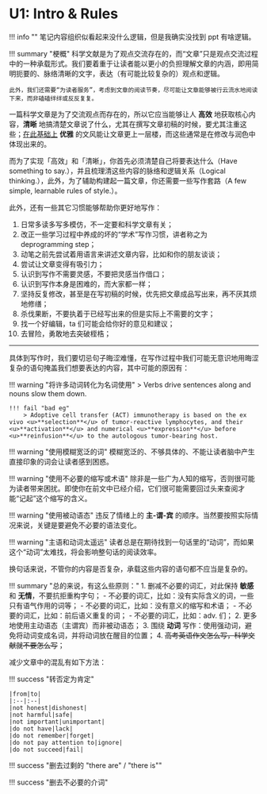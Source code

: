 # U1: Intro & Rules

!!! info ""
    笔记内容组织似看起来没什么逻辑，但是我确实没找到 ppt 有啥逻辑。

!!! summary "梗概"
    科学文献是为了观点交流存在的，而“文章”只是观点交流过程中的一种承载形式。我们要着重于让读者能以更小的负担理解文章的内涵，即用简明扼要的、脉络清晰的文字，表达（有可能比较复杂的）观点和逻辑。

    此外，我们还需要“为读者服务”，考虑到文章的阅读节奏，尽可能让文章能够被行云流水地阅读下来，而非磕磕绊绊或反反复复。

一篇科学文章是为了交流观点而存在的，所以它应当能够让人 **高效** 地获取核心内容，**清晰** 地搞清楚文章说了什么，尤其在撰写文章初稿的时候，要尤其注重这些；<u>在此基础上</u> **优雅** 的文风能让文章更上一层楼，而这些通常是在修改与润色中体现出来的。

而为了实现「高效」和「清晰」，你首先必须清楚自己将要表达什么（Have something to say.），并且梳理清这些内容的脉络和逻辑关系（Logical thinking.），此外，为了辅助构建起一篇文章，你还需要一些写作套路（A few simple, learnable rules of style.）。

此外，还有一些其它习惯能够帮助你更好地写作：

1. 日常多读多写多模仿，不一定要和科学文章有关；
2. 改正一些学习过程中养成的坏的“学术”写作习惯，讲者称之为 deprogramming step；
3. 动笔之前先尝试着用语言来讲述文章内容，比如和你的朋友谈谈；
4. 尝试让文章变得有吸引力；
5. 认识到写作不需要灵感，不要把灵感当作借口；
6. 认识到写作本身是困难的，而大家都一样；
7. 坚持反复修改，甚至是在写初稿的时候，优先把文章成品写出来，再不厌其烦地修缮；
8. 杀伐果断，不要执着于已经写出来的但是实际上不需要的文字；
9. 找一个好编辑，ta 们可能会给你好的意见和建议；
10. 去冒险，勇敢地去突破桎梏；

---

具体到写作时，我们要切忌句子晦涩难懂，在写作过程中我们可能无意识地用晦涩复杂的语句掩盖我们想要表达的内容，其中可能的原因有：

!!! warning "将许多动词转化为名词使用"
    > Verbs drive sentences along and nouns slow them down.

    !!! fail "bad eg"
        > Adoptive cell transfer (ACT) immunotherapy is based on the ex vivo <u>**selection**</u> of tumor-reactive lymphocytes, and their <u>**activation**</u> and numerical <u>**expression**</u> before <u>**reinfusion**</u> to the autologous tumor-bearing host.

!!! warning "使用模糊宽泛的词"
    模糊宽泛的、不够具体的、不能让读者脑中产生直接印象的词会让读者感到困惑。

!!! warning "使用不必要的缩写或术语"
    除非是一些广为人知的缩写，否则很可能为读者带来困扰。即使你在前文中已经介绍，它们很可能需要回过头来查阅才能“记起”这个缩写的含义。

!!! warning "使用被动语态"
    违反了情绪上的 **主-谓-宾** 的顺序。当然要按照实际情况来说，关键是要避免不必要的语法变化。

!!! warning "主语和动词太遥远"
    读者总是在期待找到一句话里的“动词”，而如果这个“动词”太难找，将会影响整句话的阅读效率。

换句话来说，不管你的内容是否复杂，承载这些内容的语句都不应当是复杂的。

!!! summary "总的来说，有这么些原则："
    1. 删减不必要的词汇，对此保持 **敏感** 和 **无情**，不要抗拒重构字句；
        - 不必要的词汇，比如：没有实际含义的词，一些只有语气作用的词等；
        - 不必要的词汇，比如：没有意义的缩写和术语；
        - 不必要的词汇，比如：前后语义重复的词；
        - 不必要的词汇，比如：adv. 们；
    2. 更多地使用主动语态（主谓宾）而非被动语态；
    3. 围绕 **动词** 写作：使用强动词，避免将动词变成名词，并将动词放在醒目的位置；
    4. ~~高考英语作文怎么写，科学文献就不要怎么写~~；

减少文章中的混乱有如下方法：

!!! success "转否定为肯定"

    |from|to|
    |:--|:--|
    |not honest|dishonest|
    |not harmful|safe|
    |not important|unimportant|
    |do not have|lack|
    |do not remember|forget|
    |do not pay attention to|ignore|
    |do not succeed|fail|

!!! success "删去过剩的 "there are" / "there is""

!!! success "删去不必要的介词"